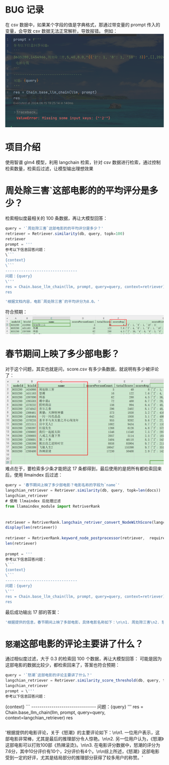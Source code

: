 # BUG 记录
在 csv 数据中，如果某个字段的值是字典格式，那通过带变量的 prompt 传入的变量，会导致 csv 数据无法正常解析，导致报错。
例如：
![](1.png)


# 项目介绍
使用智谱 glm4 模型，利用 langchain 检索，针对 csv 数据进行检索，通过控制检索数量，检索后过滤，让模型输出理想效果


# 周处除三害`这部电影的的平均评分是多少？
检索相似度最相关的 100 条数据，再让大模型回答：
```js
query = '`周处除三害`这部电影的的平均评分是多少？'
retriever = Retriever.similarity(db, query, topk=100)
retriever
prompt = '''
参考以下信息回答问题：
\```
{context}
\```
--------------------------------
问题：{query}
\'''
res = Chain.base_llm_chain(llm, prompt, query=query, context=retriever)
res
```
```js
'根据文档内容，电影`周处除三害`的平均评分为8.0。'
```
符合预期：
![](2.png)


# 春节期间上映了多少部电影？
对于这个问题，其实也就是问，score.csv 有多少条数据，就说明有多少被评论了：
![](3.png)
难点在于，要检索多少条才能把这 17 条都得到，最后使用的是把所有都检索回来后，使用 llmaindex 后过滤：
```js
query = '春节期间上映了多少部电影？电影名称的字段为`name`'
langchian_retriever = Retriever.similarity(db, query, topk=len(docs))
langchian_retriever
# 使用 llmaindex 后处理过滤
from llamaindex_module import RetriverRank


retriever = RetriverRank.langchain_retriver_convert_NodeWithScore(langchian_retriever, query)
display(len(retriever))

retriever = RetriverRank.keyword_node_postprocessor(retriever,  required_keywords=['电影分数'])
len(retriever)

prompt = '''
参考以下信息回答问题：
\```
{context}
\```
--------------------------------
问题：{query}
\'''
res = Chain.base_llm_chain(llm, prompt, query=query, context=retriever)
res
```
最后成功输出 17 部的答案：
```js
'根据提供的信息，春节期间上映了多部电影，具体电影名称如下：\n\n1. 周处除三害\n2. 怒潮\n3. 缉恶\n4. 碟中谍4\n5. 照明商店\n6. 红毯先生\n7. 喜羊羊与灰太狼之开心闯龙年\n8. 热辣滚烫\n9. 八戒之天蓬下界\n10. 首尔之春\n11. 第二十条\n12. 黄貔：天降财神猫\n13. 熊出没之逆转时空\n14. 目中无人2\n15. 一闪一闪亮晶晶\n16. 飞驰人生2\n17. 我们一起摇太阳\n\n共有17部电影在春节期间上映。'
```

# `怒潮`这部电影的评论主要讲了什么？
通过相似度过滤，大于 0.3 的检索回 100 个数据，再让大模型回答：
可能是因为这部电影的数据比较少，都检索回来了，答案也符合预期：
```js
query = '`怒潮`这部电影的评论主要讲了什么？'
langchian_retriever = Retriever.similarity_score_threshold(db, query, topk=100, score_threshold=0.3)
langchian_retriever
prompt = \'''
参考以下信息回答问题：
```
{context}
\```
\--------------------------------
问题：{query}
\'''
res = Chain.base_llm_chain(llm, prompt, query=query, context=langchian_retriever)
res
```
```
'根据提供的电影评论，关于《怒潮》的主要评论如下：\n\n1. 一位用户表示，这部电影非常棒，尤其是最后的推理部分令人惊艳。\n\n2. 另一位用户认为，《怒潮》这部电影可以打败100部《热辣滚烫》。\n\n3. 在电影评分数据中，怒潮的评分为7.6分，其中10分评价有10个，2分评价有4个。\n\n综上所述，《怒潮》这部电影受到一定的好评，尤其是结局部分的推理部分获得了较多用户的称赞。'
```